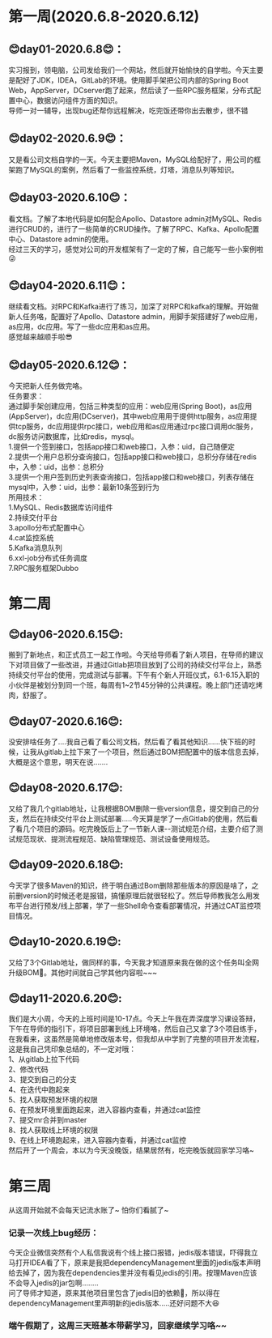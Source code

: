 # 第一周(2020.6.8-2020.6.12)
## 😊day01-2020.6.8😊：  
实习报到，领电脑，公司发给我们一个网站，然后就开始愉快的自学啦。今天主要是配好了JDK，IDEA，GitLab的环境。使用脚手架把公司内部的Spring Boot Web，AppServer，DCserver跑了起来，然后读了一些RPC服务框架，分布式配置中心，数据访问组件方面的知识。  
导师一对一辅导，出现bug还帮你远程解决，吃完饭还带你出去散步，很不错   
## 😊day02-2020.6.9😊：  
又是看公司文档自学的一天。今天主要把Maven，MySQL给配好了，用公司的框架跑了MySQL的案例，然后看了一些监控系统，灯塔，消息队列等知识。  
## 😊day03-2020.6.10😊：  
看文档。了解了本地代码是如何配合Apollo、Datastore admin对MySQL、Redis进行CRUD的，进行了一些简单的CRUD操作。了解了RPC、Kafka、Apollo配置中心、Datastore admin的使用。  
经过三天的学习，感觉对公司的开发框架有了一定的了解，自己能写一些小案例啦😜  
## 😊day04-2020.6.11😊：  
继续看文档。对RPC和Kafka进行了练习，加深了对RPC和kafka的理解。开始做新人任务咯，配置好了Apollo、Datastore admin，用脚手架搭建好了web应用，as应用，dc应用。写了一些dc应用和as应用。  
感觉越来越顺手啦😎  
## 😊day05-2020.6.12😊：  
今天把新人任务做完咯。  
任务要求：  
通过脚手架创建应用，包括三种类型的应用：web应用(Spring Boot)，as应用(AppServer)，dc应用(DCserver)，其中web应用用于提供http服务，as应用提供tcp服务，dc应用提供rpc接口，web应用和as应用通过rpc接口调用dc服务，dc服务访问数据库，比如redis，mysql。  
1.提供一个签到接口，包括app接口和web接口，入参：uid，自己随便定  
2.提供一个用户总积分查询接口，包括app接口和web接口，总积分存储在redis中，入参：uid，出参：总积分  
3.提供一个用户签到历史列表查询接口，包括app接口和web接口，列表存储在mysql中，入参：uid，出参：最新10条签到行为  
所用技术：    
1.MySQL、Redis数据库访问组件  
2.持续交付平台  
3.apollo分布式配置中心  
4.cat监控系统  
5.Kafka消息队列  
6.xxl-job分布式任务调度  
7.RPC服务框架Dubbo  
# 第二周  
## 😊day06-2020.6.15😊:  
搬到了新地点，和正式员工一起工作啦。今天给导师看了新人项目，在导师的建议下对项目做了一些改进，并通过Gitlab把项目放到了公司的持续交付平台上，熟悉持续交付平台的使用，完成测试与部署。下午有个新人开班仪式，6.1-6.15入职的小伙伴是被划分到同一个班，每周有1~2节45分钟的公共课程。晚上部门还请吃烤肉，舒服了。  
## 😊day07-2020.6.16😊:
没安排啥任务了....我自己看了看公司文档，然后看了看其他知识......快下班的时候，让我从gitlab上拉下来了一个项目，然后通过BOM把配置中的版本信息去掉，大概是这个意思，明天在说.......  
## 😊day08-2020.6.17😊:  
又给了我几个gitlab地址，让我根据BOM删除一些version信息，提交到自己的分支，然后在持续交付平台上测试部署.....今天算是学了一点Gitlab的使用，然后看了看几个项目的源码。吃完晚饭后上了一节新人课--测试规范介绍，主要介绍了测试规范现状、提测流程规范、缺陷管理规范、测试设备使用规范。  
## 😊day09-2020.6.18😊: 
今天学了很多Maven的知识，终于明白通过Bom删除那些版本的原因是啥了，之前删version的时候还老是报错，搞懂原理后就很轻松了。然后导师教我怎么用发布平台进行预发/线上部署，学了一些Shell命令查看部署情况，并通过CAT监控项目情况。  
## 😊day10-2020.6.19😊:   
又给了3个Gitlab地址，做同样的事，今天我才知道原来我在做的这个任务叫全网升级BOM🤣。其他时间就自己学其他内容啦~~~  
## 😊day11-2020.6.20😊:  
我们是大小周，今天的上班时间是10-17点。今天上午我在弄深度学习课设答辩，下午在导师的指引下，将项目部署到线上环境咯，然后自己又拿了3个项目练手，在我看来，这虽然是简单地修改版本号，但我却从中学到了完整的项目开发流程，这是我自己凭印象总结的，不一定对哦：  
1、从gitlab上拉下代码  
2、修改代码  
3、提交到自己的分支  
4、在迭代中跑起来  
5、找人获取预发环境的权限  
6、在预发环境里面跑起来，进入容器内查看，并通过cat监控  
7、提交mr合并到master  
8、找人获取线上环境的权限  
9、在线上环境跑起来，进入容器内查看，并通过cat监控  
然后开了一个周会，本以为今天没晚饭，结果居然有，吃完晚饭就回家学习咯~
# 第三周  
从这周开始就不会每天记流水账了~  怕你们看腻了~  
### 记录一次线上bug经历：  
今天企业微信突然有个人私信我说有个线上接口报错，jedis版本错误，吓得我立马打开IDEA看了下，原来是我把dependencyManagement里面的jedis版本声明给去掉了，因为我在dependencies里并没有看见jedis的引用。按理Maven应该不会导入jedis的jar包啊........  
问了导师才知道，原来其他项目里包含了jedis旧的依赖🤣，所以得在dependencyManagement里声明新的jedis版本.....还好问题不大😆  
### 端午假期了，这周三天班基本带薪学习，回家继续学习咯~~
